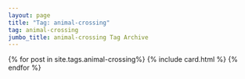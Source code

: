 ```yaml
---
layout: page
title: "Tag: animal-crossing"
tag: animal-crossing
jumbo_title: animal-crossing Tag Archive
---
```

<div class="row">
{% for post in site.tags.animal-crossing%}
{% include card.html %}
{% endfor %}
</div>
